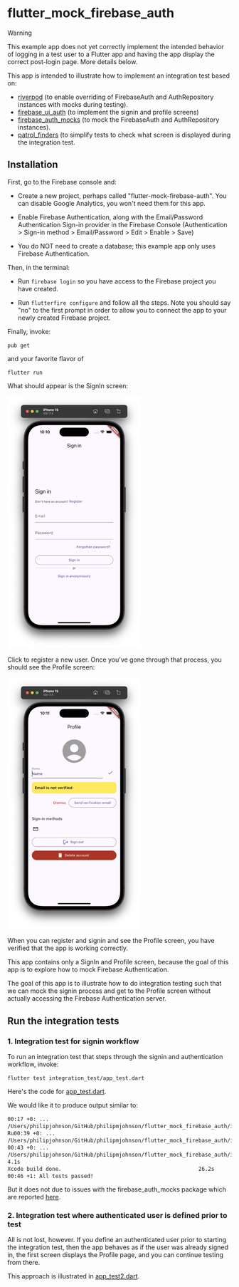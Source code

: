 # flutter_mock_firebase_auth

> [!WARNING]  
> This example app does not yet correctly implement the intended behavior of logging in a test user to a Flutter app and having the app display the correct post-login page. More details below.

This app is intended to illustrate how to implement an integration test based on:
* [riverpod](https://pub.dev/packages/flutter_riverpod) (to enable overriding of FirebaseAuth and AuthRepository instances with mocks during testing).
* [firebase_ui_auth](https://pub.dev/packages/firebase_ui_auth) (to implement the signin and profile screens)
* [firebase_auth_mocks](https://pub.dev/packages/firebase_auth_mocks) (to mock the FirebaseAuth and AuthRepository instances).
* [patrol_finders](https://pub.dev/packages/patrol_finders) (to simplify tests to check what screen is displayed during the integration test.

## Installation

First, go to the Firebase console and:

* Create a new project, perhaps called "flutter-mock-firebase-auth". You can disable Google Analytics, you won't need them for this app.

* Enable Firebase Authentication, along with the Email/Password Authentication Sign-in provider in the Firebase Console (Authentication > Sign-in method > Email/Password > Edit > Enable > Save)

* You do NOT need to create a database; this example app only uses Firebase Authentication.

Then, in the terminal:

* Run `firebase login` so you have access to the Firebase project you have created.

* Run `flutterfire configure` and follow all the steps. Note you should say "no" to the first prompt in order to allow you to connect the app to  your newly created Firebase project.

Finally, invoke:

```
pub get
```

and your favorite flavor of

```
flutter run
```

What should appear is the SignIn screen:

<img width="300px" src="signin-screen.png">

Click to register a new user. Once you've gone through that process, you should see the  Profile screen:

<img width="300px" src="profile-screen.png">

When you can register and signin and see the Profile screen, you have verified that the app is working correctly. 

This app contains only a SignIn and Profile screen, because the goal of this app is to explore how to mock Firebase Authentication. 

The goal of this app is to illustrate how to do integration testing such that we can mock the signin process and get to the Profile screen without actually accessing the Firebase Authentication server.

## Run the integration tests

### 1. Integration test for signin workflow

To run an integration test that steps through the signin and authentication workflow, invoke:

```
flutter test integration_test/app_test.dart
```

Here's the code for [app_test.dart](https://github.com/philipmjohnson/flutter_mock_firebase_auth/blob/main/integration_test/app_test.dart).

We would like it to produce output similar to:
```
00:17 +0: ... /Users/philipjohnson/GitHub/philipmjohnson/flutter_mock_firebase_auth/integration_test/app_test.dart              
Ru00:39 +0: ... /Users/philipjohnson/GitHub/philipmjohnson/flutter_mock_firebase_auth/integration_test/app_test.dart               
00:43 +0: ... /Users/philipjohnson/GitHub/philipmjohnson/flutter_mock_firebase_auth/integration_test/app_test.dart           4.1s
Xcode build done.                                           26.2s
00:46 +1: All tests passed!       
```

But it does not due to issues with the firebase_auth_mocks package which are reported [here](https://github.com/atn832/firebase_auth_mocks/issues/114).

### 2. Integration test where authenticated user is defined prior to test

All is not lost, however. If you define an authenticated user prior to starting the integration test, then the app behaves as if the user was already signed in, the first screen displays the Profile page, and you can continue testing from there.

This approach is illustrated in [app_test2.dart](https://github.com/philipmjohnson/flutter_mock_firebase_auth/blob/main/integration_test/app_test2.dart).